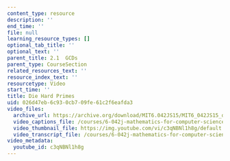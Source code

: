 ```yaml
---
content_type: resource
description: ''
end_time: ''
file: null
learning_resource_types: []
optional_tab_title: ''
optional_text: ''
parent_title: 2.1  GCDs
parent_type: CourseSection
related_resources_text: ''
resource_index_text: ''
resourcetype: Video
start_time: ''
title: Die Hard Primes
uid: 026d47eb-6c93-0cb7-09fe-61c2f6eafda3
video_files:
  archive_url: https://archive.org/download/MIT6.042JS15/MIT6_042JS15_diehardprimes_ipod.mp4
  video_captions_file: /courses/6-042j-mathematics-for-computer-science-spring-2015/8ed8bd2b0d3b57e087a533ab22c51d25_c3qNBNl1h8g.vtt
  video_thumbnail_file: https://img.youtube.com/vi/c3qNBNl1h8g/default.jpg
  video_transcript_file: /courses/6-042j-mathematics-for-computer-science-spring-2015/dc2c816ef1931874a21731dec06cdce2_c3qNBNl1h8g.pdf
video_metadata:
  youtube_id: c3qNBNl1h8g
---
```

